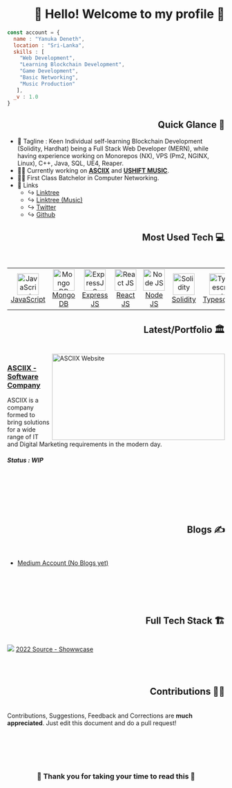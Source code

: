 <!-- Header -->
<h1 align="right"> 👋 Hello! Welcome to my profile 📸 </h1>

<!-- About Me -->
```javascript
const account = {
  name : "Yanuka Deneth",
  location : "Sri-Lanka",
  skills : [
    "Web Development",
    "Learning Blockchain Development",
    "Game Development",
    "Basic Networking",
    "Music Production"
   ],
  _v : 1.0
}
```

<!-- Summary Section -->
<h2 align="right"> Quick Glance 👀 </h2>

- 🧲 Tagline : Keen Individual self-learning Blockchain Development (Solidity, Hardhat) being a Full Stack Web Developer (MERN), while having experience working on Monorepos (NX), VPS (Pm2, NGINX, Linux), C++, Java, SQL, UE4, Reaper.
- 👨‍💻 Currently working on **[ASCIIX]** and **[USHIFT MUSIC]**.
- 👨‍🎓 First Class Batchelor in Computer Networking.
- 🔌 Links
  - ↪️ [Linktree](https://linktr.ee/yanukadeneth99)
  - ↪️ [Linktree (Music)](https://linktr.ee/yashura)
  - ↪️ [Twitter](https://twitter.com/yanukadeneth99)
  - ↪️ [Github](https://github.com/yanukadeneth99)

<!-- Tech Section -->
<h2 align="right"> Most Used Tech 💻 </h2><br />

<table align="left">
  <tr>
    <td align="center" width="120px">
      <a href="https://www.javascript.com/">
        <img src="http://developerpitstop.com/wp-content/uploads/2022/01/Javascript_Logo.png" width="50" height="50" alt="JavaScript" />
      <br>
      JavaScript
      </a>
    </td>
    <td align="center" width="120px">
      <a href="https://www.mongodb.com/">
        <img src="https://res.cloudinary.com/crunchbase-production/image/upload/c_lpad,f_auto,q_auto:eco,dpr_1/erkxwhl1gd48xfhe2yld" width="50" height="50" alt="Mongo DB" />
      <br>
      Mongo DB
      </a>
    </td>
    <td align="center" width="120px">
      <a href="https://expressjs.com/">
        <img src="https://images.tute.io/tute/topic/express-js.png" width="50" height="50" alt="ExpressJS" />
      <br>
      Express JS
      </a>
    </td>
    <td align="center" width="120px">
      <a href="https://reactjs.org/">
        <img src="https://cdn4.iconfinder.com/data/icons/logos-3/600/React.js_logo-512.png" width="50" height="50" alt="React JS" />
      <br>
      React JS
      </a>
    </td>
    <td align="center" width="120px">
      <a href="https://nodejs.org/en/">
        <img src="https://cdn-icons-png.flaticon.com/512/5968/5968322.png" width="50" height="50" alt="Node JS" />
      <br>
      Node JS
      </a>
    </td>
    <td align="center" width="120px">
      <a href="https://docs.soliditylang.org/en/v0.8.15/">
        <img src="https://docs.soliditylang.org/en/v0.8.15/_static/logo.svg" width="50" height="50" alt="Solidity" />
      <br>
      Solidity
      </a>
    </td>
    <td align="center" width="120px">
      <a href="https://www.typescriptlang.org/">
        <img src="https://upload.wikimedia.org/wikipedia/commons/thumb/4/4c/Typescript_logo_2020.svg/1024px-Typescript_logo_2020.svg.png" width="50" height="50" alt="Typescript" />
      <br>
      Typescript
      </a>
    </td>
    <td align="center" width="120px">
      <a href="https://code.visualstudio.com/">
        <img src="https://cdn.icon-icons.com/icons2/2107/PNG/512/file_type_vscode_icon_130084.png" width="50" height="50" alt="VS Code" />
      <br>
      VS Code
     </a>
    </td>
  </tr>     
</table>

<br /><br /><br /><br /><br /><br />
<!-- Portfolio Websites Section -->
<h2 align="right"> Latest/Portfolio 🏛️ </h2><br />

<!-- Start : ASCIIX -->
<a href="https://asciix.com">
  <img src="https://i.imgur.com/aIH4Adh.png" alt="ASCIIX Website" align="right" width="400px" height="200px"/>
</a>

<a href="https://asciix.com"><h3>ASCIIX - Software Company</h3></a>
ASCIIX is a company formed to bring solutions for a wide range of IT and Digital Marketing requirements in the modern day.
<h5>Status : WIP</h5>
<!-- End : ASCIIX -->

<br /><br /><br /><br /><br />

<!-- Blogs -->
<h2 align="right"> Blogs ✍️ </h2><br />
<ul>
  <li><a href="https://medium.com/@yanukadeneth99">Medium Account (No Blogs yet)</a></li>
</ul>

<br /><br /><br /><br />

<!-- Full Tech Stack -->
<h2 align="right"> Full Tech Stack 🏗️ </h2><br />

<img src="https://i.imgur.com/5vNPPQh.png" />
<a href="https://www.showwcase.com/yanukadeneth99">2022 Source - Showwcase</a>

<br /><br />

<!-- Contributions -->
<h2 align="right"> Contributions 👨‍⚕️ </h2><br />
Contributions, Suggestions, Feedback and Corrections are <b>much appreciated</b>. Just edit this document and do a pull request!

<br /><br /><br /><br />

<!-- Thanks -->
<h3 align="center"> 🖤 Thank you for taking your time to read this 🖤 <h3>

<!-- Objects -->
[ASCIIX]: https://asciix.com "ASCIIX : Software Engineering Company (https://asciix.com)"
[USHIFT MUSIC]: https://ushiftmusic.com "Ushift Music : Music Production Company (https://ushiftmusic.com)"
